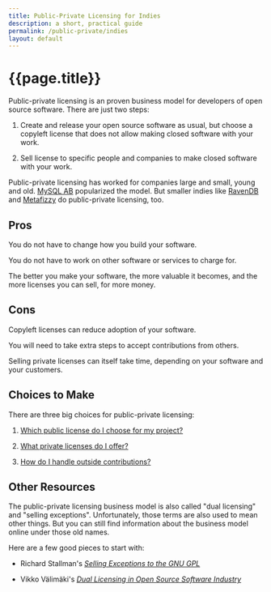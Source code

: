 ```yaml
---
title: Public-Private Licensing for Indies
description: a short, practical guide
permalink: /public-private/indies
layout: default
---
```


# {{page.title}}

Public-private licensing is an proven business model for developers of open source software.  There are just two steps:

1. Create and release your open source software as usual, but choose a copyleft license that does not allow making closed software with your work.

2. Sell license to specific people and companies to make closed software with your work.

Public-private licensing has worked for companies large and small, young and old.  [MySQL AB](https://www.mysql.com/about/legal/licensing/oem/) popularized the model.  But smaller indies like [RavenDB](https://ayende.com/blog/186147-A/making-money-from-open-source-software-how-we-do-it) and [Metafizzy](https://metafizzy.co/) do public-private licensing, too.

## Pros

You do not have to change how you build your software.

You do not have to work on other software or services to charge for.

The better you make your software, the more valuable it becomes, and the more licenses you can sell, for more money.

## Cons

Copyleft licenses can reduce adoption of your software.

You will need to take extra steps to accept contributions from others.

Selling private licenses can itself take time, depending on your software and your customers.

## Choices to Make

There are three big choices for public-private licensing:

1.  [Which public license do I choose for my project?](/public-private/public-licenses)

2.  [What private licenses do I offer?](/private-licenses)

3.  [How do I handle outside contributions?](/public-private/contributors)

## Other Resources

The public-private licensing business model is also called "dual licensing" and "selling exceptions".  Unfortunately, those terms are also used to mean other things.  But you can still find information about the business model online under those old names.

Here are a few good pieces to start with:

- Richard Stallman's [_Selling Exceptions to the GNU GPL_](https://www.gnu.org/philosophy/selling-exceptions.html)

- Vikko Välimäki's [_Dual Licensing in Open Source Software Industry_](https://web.archive.org/web/20030829144116/http://opensource.mit.edu/papers/valimaki.pdf)
